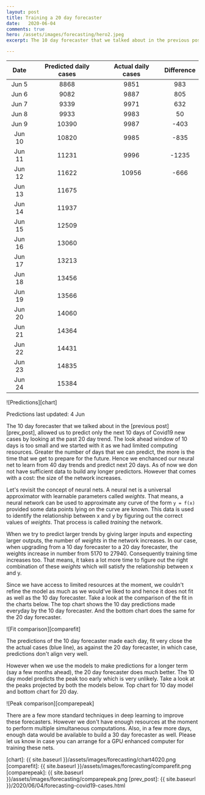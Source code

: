 ```yaml
---
layout: post
title: Training a 20 day forecaster
date:   2020-06-04
comments: true
hero: /assets/images/forecasting/hero2.jpeg
excerpt: The 10 day forecaster that we talked about in the previous post, allows us to predict only the next 10 days of Covid19 new cases by looking at the past 20 day trend. Greater the number of days that we can predict, the more is the time that we get to prepare for the future. Hence we enhanced our neural net to learn from 40 day trends and predict next 20 days.

---
```


| Date | Predicted daily cases | Actual daily cases | Difference |
|:---:|:---:|:---:|:---:|
| Jun 5  | 8868  | 9851 | 983 |
| Jun 6  | 9082  | 9887 | 805 |
| Jun 7  | 9339  | 9971 | 632 |
| Jun 8  | 9933  | 9983 | 50 |
| Jun 9  | 10390  | 9987 | -403 |
| Jun 10 | 10820  | 9985 | -835 |
| Jun 11 | 11231 | 9996 | -1235 |
| Jun 12 | 11622 | 10956 | -666 |
| Jun 13 | 11675  |  |  |
| Jun 14 | 11937  |  |  |
| Jun 15 | 12509  |  |  |
| Jun 16 | 13060  |  |  |
| Jun 17 | 13213  |  |  |
| Jun 18 | 13456  |  |  |
| Jun 19 | 13566  |  |  |
| Jun 20 | 14060  |  |  |
| Jun 21 | 14364 |  |  |
| Jun 22 | 14431 |  |  |
| Jun 23 | 14835  |  |  |
| Jun 24 | 15384  |  |  |

![Predictions][chart]

Predictions last updated: 4 Jun

The 10 day forecaster that we talked about in the [previous post][prev_post], allowed us to predict only the next 10 days of Covid19 new cases by looking at the past 20 day trend. The look ahead window of 10 days is too small and we started with it as we had limited computing resources. Greater the number of days that we can predict, the more is the time that we get to prepare for the future. Hence we enchanced our neural net to learn from 40 day trends and predict next 20 days. As of now we don not have sufficient data to build any longer predictors. However that comes with a cost: the size of the network increases.

Let's revisit the concept of neural nets. A neural net is a universal approximator with learnable parameters called _weights_. That means, a neural network can be used to approximate any curve of the form `y = f(x)` provided some data points lying on the curve are known. This data is used to identify the relationship between x and y by figuring out the correct values of _weights_. That process is called _training_ the network.

When we try to predict larger trends by giving larger inputs and expecting larger outputs, the number of _weights_ in the network increases. In our case, when upgrading from a 10 day forecaster to a 20 day forecaster, the weights increase in number from 5170 to 27940. Consequently training time increases too. That means, it takes a lot more time to figure out the right combination of these _weights_ which will satisfy the relationship between x and y. 

Since we have access to limited resources at the moment, we couldn't refine the model as much as we would've liked to and hence it does not fit as well as the 10 day forecaster. Take a look at the comparison of the fit in the charts below. The top chart shows the 10 day predictions made everyday by the 10 day forecaster. And the bottom chart does the same for the 20 day forecaster.

![Fit comparison][comparefit]

The predictions of the 10 day forecaster made each day, fit very close the the actual cases (blue line), as against the 20 day forecaster, in which case, predictions don't align very well. 

However when we use the models to make predictions for a longer term (say a few months ahead), the 20 day forecaster does much better. The 10 day model predicts the peak too early which is very unlikely. Take a look at the peaks projected by both the models below. Top chart for 10 day model and bottom chart for 20 day.

![Peak comparison][comparepeak]

There are a few more standard techniques in deep learning to improve these forecasters. However we don't have enough resources at the moment to perform multiple simultaneous computations. Also, in a few more days, enough data would be available to build a 30 day forecaster as well. Please let us know in case you can arrange for a GPU enhanced computer for training these nets.

[chart]: {{ site.baseurl }}/assets/images/forecasting/chart4020.png
[comparefit]: {{ site.baseurl }}/assets/images/forecasting/comparefit.png
[comparepeak]: {{ site.baseurl }}/assets/images/forecasting/comparepeak.png
[prev_post]: {{ site.baseurl }}/2020/06/04/forecasting-covid19-cases.html
